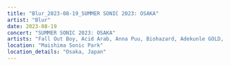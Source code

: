 ```yaml
---
title: "Blur_2023-08-19_SUMMER SONIC 2023: OSAKA"
artist: "Blur"
date: 2023-08-19
concert: "SUMMER SONIC 2023: OSAKA"
artists: "Fall Out Boy, Acid Arab, Anna Puu, Biohazard, Adekunle GOLD, Balthazar, Adé, Amyl and the Sniffers, Alias, Agar Agar, Arlo Parks, Self Esteem, Paul Weller, Alvvays, Airbourne, Alice Glass, The Selecter, Black Sherif, Blur, Aurora, Jockstrap, alt-J, Alex G, Baby Keem, Steve Davis, Ayra Starr, Evanescence, slowthai, 070 Shake, Ary, Alissic"
location: "Maishima Sonic Park"
location_details: "Osaka, Japan"
---
```

